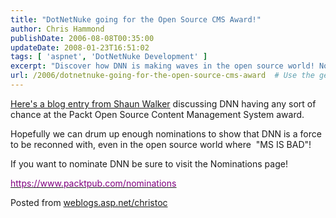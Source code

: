 ```yaml
---
title: "DotNetNuke going for the Open Source CMS Award!"
author: Chris Hammond
publishDate: 2006-08-08T00:35:00
updateDate: 2008-01-23T16:51:02
tags: [ 'aspnet', 'DotNetNuke Development' ]
excerpt: "Discover how DNN is making waves in the open source world! Nominate DNN for the Packt Open Source CMS award at the Nominations page. #DNN #OpenSource"
url: /2006/dotnetnuke-going-for-the-open-source-cms-award  # Use the generated URL with year
---
```

<p><a href="https://dotnetnuke.com/Community/Blogs/tabid/825/EntryID/1053/Default.aspx" target="_blank">Here&#39;s a blog entry from Shaun Walker</a> discussing DNN having any sort of chance at the Packt Open Source Content Management System award.</p><p>Hopefully we can drum up enough nominations to show that DNN is a force to be reconned with, even in the open source world where &nbsp;&quot;MS IS BAD&quot;!</p><p>If you want to nominate DNN be sure to visit the Nominations page!</p><p><a href="https://www.packtpub.com/nominations"><u><font color="#800080">https://www.packtpub.com/nominations</font></u></a></p> Posted from <A href="https://weblogs.asp.net/christoc/">weblogs.asp.net/christoc</a>

